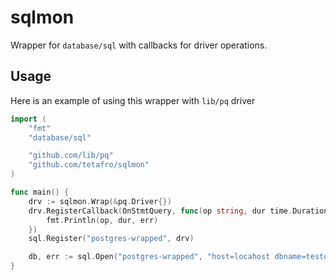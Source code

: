 # sqlmon

Wrapper for `database/sql` with callbacks for driver operations.

## Usage

Here is an example of using this wrapper with `lib/pq` driver
```go
import (
    "fmt"
    "database/sql"

    "github.com/lib/pq"
    "github.com/tetafro/sqlmon"
)

func main() {
    drv := sqlmon.Wrap(&pq.Driver{})
    drv.RegisterCallback(OnStmtQuery, func(op string, dur time.Duration, err error) {
        fmt.Println(op, dur, err)
    })
    sql.Register("postgres-wrapped", drv)

    db, err := sql.Open("postgres-wrapped", "host=locahost dbname=testdb")
}
```
